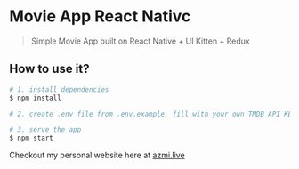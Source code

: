 # Movie App React Nativc

> Simple Movie App built on React Native + UI Kitten + Redux

## How to use it?

```bash
# 1. install dependencies
$ npm install

# 2. create .env file from .env.example, fill with your own TMDB API KEY

# 3. serve the app
$ npm start
```

Checkout my personal website here at [azmi.live](https://azmi.live/)
